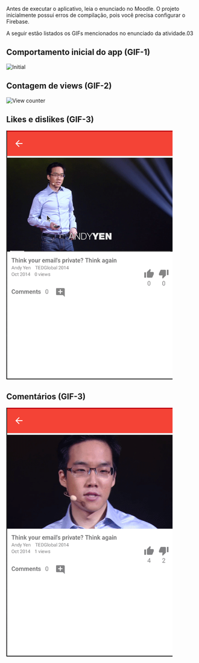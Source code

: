 Antes de executar o aplicativo, leia o enunciado no Moodle. O projeto inicialmente possui erros de compilação, pois você precisa configurar o Firebase.

A seguir estão listados os GIFs mencionados no enunciado da atividade.03

## Comportamento inicial do app (GIF-1)

![Initial](gifs/starter_app.gif)

## Contagem de views (GIF-2)

![View counter](gifs/view_counter.gif)

## Likes e dislikes (GIF-3)

![Review counters](gifs/review_counters.gif)

## Comentários (GIF-3)

![Comments](gifs/comments.gif)


